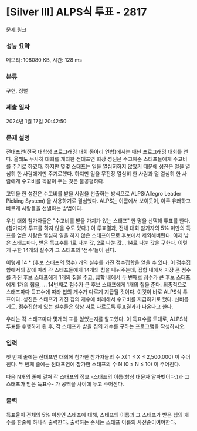 # [Silver III] ALPS식 투표 - 2817 

[문제 링크](https://www.acmicpc.net/problem/2817) 

### 성능 요약

메모리: 108080 KB, 시간: 128 ms

### 분류

구현, 정렬

### 제출 일자

2024년 1월 17일 20:42:50

### 문제 설명

<p>전대프연(전국 대학생 프로그래밍 대회 동아리 연합)에서는 매년 프로그래밍 대회를 연다. 올해도 무사히 대회를 개최한 전대프연 회장 성진은 수고해준 스태프들에게 수고비를 주기로 하였다. 하지만 몇몇 스태프는 일을 열심히하지 않았기 때문에 성진은 일을 열심히 한 사람에게만 주기로했다. 하지만 일을 무진장 열심히 한 사람과 덜 열심히 한 사람에게 수고비를 똑같이 주는 것은 불공평하다.</p>

<p>고민을 한 성진은 수고비를 받을 사람을 선출하는 방식으로 ALPS(Allegro Leader Picking System) 을 사용하기로 결심했다. ALPS는 이름에서 보이듯이, 아주 유쾌하고 빠르게 사람들을 선별하는 방법이다. </p>

<p>우선 대회 참가자들은  "수고비를 받을 가치가 있는 스태프" 한 명을 선택해 투표를 한다. (참가자가 투표를 하지 않을 수도 있다.) 이 투표결과, 전체 대회 참가자의 5% 미만의 득표를 얻은 사람은 열심히 일을 하지 않은 스태프이므로 후보에서 제외해버린다. 이제 남은 스태프마다, 받은 득표수를 1로 나눈 값, 2로 나눈 값... 14로 나눈 값을 구한다. 이렇게 구한 14개의 실수가 그 스태프의 '점수'들이 된다.</p>

<p>이렇게 14 * (후보 스태프의 명수) 개의 실수를 가진 점수집합을 얻을 수 있다.  이 점수집합에서의 값에 따라 각 스태프들에게 14개의 칩을 나눠주는데,  집합 내에서 가장 큰 점수를 가진 후보 스태프에게 1개의 칩을 주고, 집합 내에서 두 번째로 점수가 큰 후보 스태프에게 1개의 칩을, ... 14번째로 점수가 큰 후보 스태프에게 1개의 칩을 준다. 최종적으로 스태프마다 득표수에 따라 칩의 개수가 다르게 지급될 것이다. 이것이 바로 ALPS식 투표이다. 성진은 스태프가 가진 칩의 개수에 비례해서 수고비를 지급하기로 했다. 신비롭게도, 점수집합에 있는 실수들은 항상 서로 다르도록 투표결과가 나온다고 한다.</p>

<p>우리는 각 스태프마다 몇개의 표를 얻었는지를 알고있다. 이 득표수를 토대로, ALPS식 투표를 수행하게 된 후, 각 스태프가 받을 칩의 개수를 구하는 프로그램을 작성하시오.</p>

### 입력 

 <p>첫 번째 줄에는 전대프연 대회에 참가한 참가자들의 수 X( 1 ≤ X ≤ 2,500,000) 이 주어진다. 두 번째 줄에는 전대프연에 참가한 스태프의 수 N (0 ≤ N ≤ 10) 이 주어진다.</p>

<p>다음 N개의 줄에 걸쳐 각 스태프의 정보 -스태프의 이름(항상 대문자 알파벳이다.)과 그 스태프가 받은 득표수- 가 공백을 사이에 두고 주어진다.</p>

### 출력 

 <p>득표율이 전체의 5% 이상인 스태프에 대해, 스태프의 이름과 그 스태프가 받은 칩의 개수를 한줄에 하나씩 출력한다. 출력하는 순서는 스태프 이름의 사전순이여야한다.</p>

